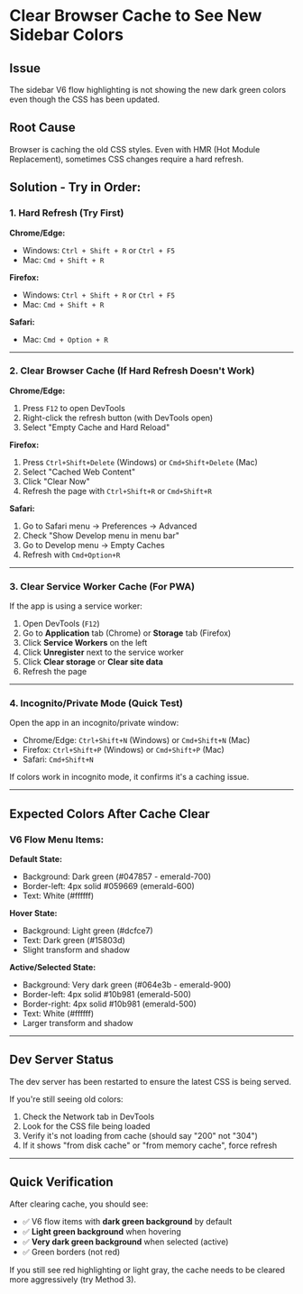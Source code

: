 # Clear Browser Cache to See New Sidebar Colors

## Issue
The sidebar V6 flow highlighting is not showing the new dark green colors even though the CSS has been updated.

## Root Cause
Browser is caching the old CSS styles. Even with HMR (Hot Module Replacement), sometimes CSS changes require a hard refresh.

## Solution - Try in Order:

### 1. Hard Refresh (Try First)
**Chrome/Edge:**
- Windows: `Ctrl + Shift + R` or `Ctrl + F5`
- Mac: `Cmd + Shift + R`

**Firefox:**
- Windows: `Ctrl + Shift + R` or `Ctrl + F5`
- Mac: `Cmd + Shift + R`

**Safari:**
- Mac: `Cmd + Option + R`

---

### 2. Clear Browser Cache (If Hard Refresh Doesn't Work)

**Chrome/Edge:**
1. Press `F12` to open DevTools
2. Right-click the refresh button (with DevTools open)
3. Select "Empty Cache and Hard Reload"

**Firefox:**
1. Press `Ctrl+Shift+Delete` (Windows) or `Cmd+Shift+Delete` (Mac)
2. Select "Cached Web Content"
3. Click "Clear Now"
4. Refresh the page with `Ctrl+Shift+R` or `Cmd+Shift+R`

**Safari:**
1. Go to Safari menu → Preferences → Advanced
2. Check "Show Develop menu in menu bar"
3. Go to Develop menu → Empty Caches
4. Refresh with `Cmd+Option+R`

---

### 3. Clear Service Worker Cache (For PWA)
If the app is using a service worker:

1. Open DevTools (`F12`)
2. Go to **Application** tab (Chrome) or **Storage** tab (Firefox)
3. Click **Service Workers** on the left
4. Click **Unregister** next to the service worker
5. Click **Clear storage** or **Clear site data**
6. Refresh the page

---

### 4. Incognito/Private Mode (Quick Test)
Open the app in an incognito/private window:
- Chrome/Edge: `Ctrl+Shift+N` (Windows) or `Cmd+Shift+N` (Mac)
- Firefox: `Ctrl+Shift+P` (Windows) or `Cmd+Shift+P` (Mac)
- Safari: `Cmd+Shift+N`

If colors work in incognito mode, it confirms it's a caching issue.

---

## Expected Colors After Cache Clear

### V6 Flow Menu Items:

**Default State:**
- Background: Dark green (#047857 - emerald-700)
- Border-left: 4px solid #059669 (emerald-600)
- Text: White (#ffffff)

**Hover State:**
- Background: Light green (#dcfce7)
- Text: Dark green (#15803d)
- Slight transform and shadow

**Active/Selected State:**
- Background: Very dark green (#064e3b - emerald-900)
- Border-left: 4px solid #10b981 (emerald-500)
- Border-right: 4px solid #10b981 (emerald-500)
- Text: White (#ffffff)
- Larger transform and shadow

---

## Dev Server Status

The dev server has been restarted to ensure the latest CSS is being served.

If you're still seeing old colors:
1. Check the Network tab in DevTools
2. Look for the CSS file being loaded
3. Verify it's not loading from cache (should say "200" not "304")
4. If it shows "from disk cache" or "from memory cache", force refresh

---

## Quick Verification

After clearing cache, you should see:
- ✅ V6 flow items with **dark green background** by default
- ✅ **Light green background** when hovering
- ✅ **Very dark green background** when selected (active)
- ✅ Green borders (not red)

If you still see red highlighting or light gray, the cache needs to be cleared more aggressively (try Method 3).

